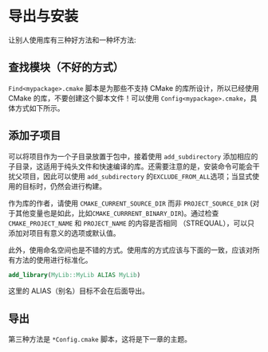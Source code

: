 # 导出与安装

让别人使用库有三种好方法和一种坏方法:

## 查找模块（不好的方式）

`Find<mypackage>.cmake` 脚本是为那些不支持 CMake 的库所设计，所以已经使用 CMake 的库，不要创建这个脚本文件！可以使用 `Config<mypackage>.cmake`，具体方式如下所示。

## 添加子项目

可以将项目作为一个子目录放置于包中，接着使用 `add_subdirectory` 添加相应的子目录，这适用于纯头文件和快速编译的库。还需要注意的是，安装命令可能会干扰父项目，因此可以使用 `add_subdirectory` 的`EXCLUDE_FROM_ALL`选项；当显式使用的目标时，仍然会进行构建。

作为库的作者，请使用 `CMAKE_CURRENT_SOURCE_DIR` 而非 `PROJECT_SOURCE_DIR` (对于其他变量也是如此，比如`CMAKE_CURRRENT_BINARY_DIR`)。通过检查 `CMAKE_PROJECT_NAME` 和 `PROJECT_NAME` 的内容是否相同 （STREQUAL），可以只添加对项目有意义的选项或默认值。

此外，使用命名空间也是不错的方式。使用库的方式应该与下面的一致，应该对所有方法的使用进行标准化。

```cmake
add_library(MyLib::MyLib ALIAS MyLib)
```

这里的 ALIAS（别名）目标不会在后面导出。

## 导出

第三种方法是 `*Config.cmake` 脚本，这将是下一章的主题。
